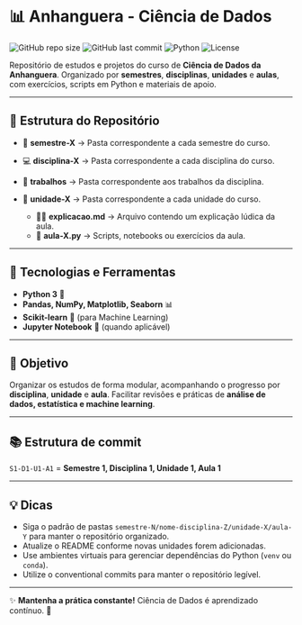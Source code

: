 # 📊 Anhanguera - Ciência de Dados

![GitHub repo size](https://img.shields.io/github/repo-size/ggiacomini2012/anhanguera-ciencia-de-dados)
![GitHub last commit](https://img.shields.io/github/last-commit/ggiacomini2012/anhanguera-ciencia-de-dados)
![Python](https://img.shields.io/badge/Python-3.10%2B-blue)
![License](https://img.shields.io/badge/license-MIT-green)

Repositório de estudos e projetos do curso de **Ciência de Dados da Anhanguera**.
Organizado por **semestres**, **disciplinas**, **unidades** e **aulas**, com exercícios, scripts em Python e materiais de apoio.

---

## 📂 Estrutura do Repositório

- 📅 **semestre-X** → Pasta correspondente a cada semestre do curso.
- 💻 **disciplina-X** → Pasta correspondente a cada disciplina do curso.
- 📁 **trabalhos** → Pasta correspondente aos trabalhos da disciplina.
- 📁 **unidade-X** → Pasta correspondente a cada unidade do curso.

  - 👨‍🏫 **explicacao.md** → Arquivo contendo um explicação lúdica da aula.
  - 🐍 **aula-X.py** → Scripts, notebooks ou exercícios da aula.

---

## 🚀 Tecnologias e Ferramentas

- **Python 3** 🐍
- **Pandas, NumPy, Matplotlib, Seaborn** 📊
- **Scikit-learn** 🤖 (para Machine Learning)
- **Jupyter Notebook** 📓 (quando aplicável)

---

## 🎯 Objetivo

Organizar os estudos de forma modular, acompanhando o progresso por **disciplina**, **unidade** e **aula**.
Facilitar revisões e práticas de **análise de dados, estatística e machine learning**.

---

## 📚 Estrutura de commit

`S1-D1-U1-A1` = **Semestre 1, Disciplina 1, Unidade 1, Aula 1**

---

## 💡 Dicas

- Siga o padrão de pastas `semestre-N/nome-disciplina-Z/unidade-X/aula-Y` para manter o repositório organizado.
- Atualize o README conforme novas unidades forem adicionadas.
- Use ambientes virtuais para gerenciar dependências do Python (`venv` ou `conda`).
- Utilize o conventional commits para manter o repositório legível.

---

✨ **Mantenha a prática constante!** Ciência de Dados é aprendizado contínuo. 🚀
